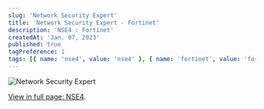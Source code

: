 ```yaml
---
slug: 'Network Security Expert'
title: 'Network Security Expert - Fortinet'
description: 'NSE4 : Fortinet'
createdAt: 'Jan. 07, 2023'
published: true
tagPreference: 1
tags: [{ name: 'nse4', value: 'nse4' }, { name: 'fortinet', value: 'fortinet' }]
---
```

![Network Security Expert](/images/blog/NSE_4.jpg)
    <p><a href="/pdf/NSE_4_Certification.pdf"><span class="color-change font-medium">View in full page: </span></a> <a href="/pdf/NSE_4_Certification.pdf"> <span class="emphasis">NSE4</span></a>.</p>


